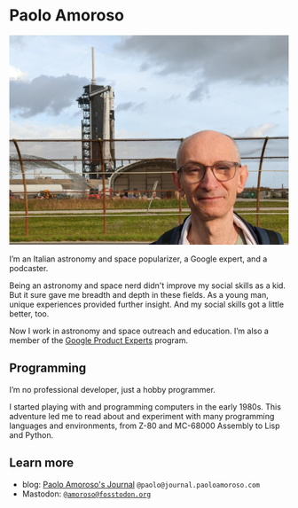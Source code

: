 # Paolo Amoroso

![Paolo Amoroso at pad 39A of Kennedy Space Center](https://raw.githubusercontent.com/pamoroso/pamoroso/main/paoloamoroso.jpg)

I’m an Italian astronomy and space popularizer, a Google expert, and a podcaster.

Being an astronomy and space nerd didn't improve my social skills as a kid. But it sure gave me breadth and depth in these fields. As a young man, unique experiences provided further insight. And my social skills got a little better, too.

Now I work in astronomy and space outreach and education. I’m also a member of the [Google Product Experts](https://productexperts.withgoogle.com) program.


## Programming

I’m no professional developer, just a hobby programmer.

I started playing with and programming computers in the early 1980s. This adventure led me to read about and experiment with many programming languages and environments, from Z-80 and MC-68000 Assembly to Lisp and Python.


## Learn more

- blog: [Paolo Amoroso's Journal](https://journal.paoloamoroso.com) `@paolo@journal.paoloamoroso.com`
- Mastodon: [`@amoroso@fosstodon.org`](https://fosstodon.org/@amoroso)
